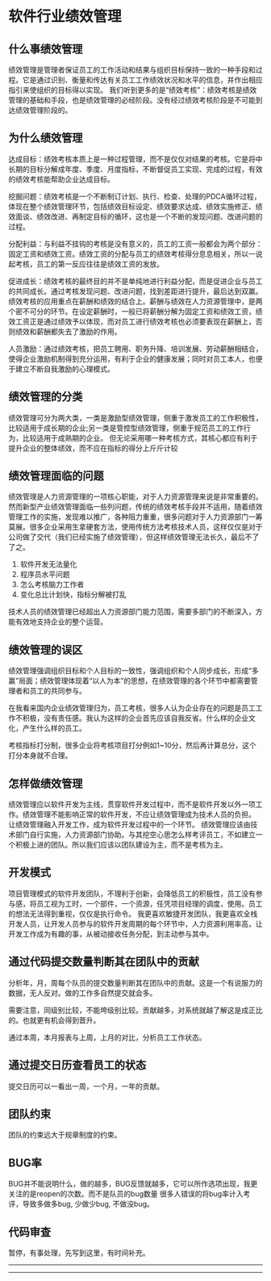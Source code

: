 软件行业绩效管理
================

什么事绩效管理
-----
绩效管理是管理者保证员工的工作活动和结果与组织目标保持一致的一种手段和过程。它是通过识别、衡量和传达有关员工工作绩效状况和水平的信息，并作出相应指引来使组织的目标得以实现。
我们听到更多的是“绩效考核”：绩效考核是绩效管理的基础和手段，也是绩效管理的必经阶段。没有经过绩效考核阶段是不可能到达绩效管理阶段的。

为什么绩效管理
-----

达成目标：绩效考核本质上是一种过程管理，而不是仅仅对结果的考核。它是将中长期的目标分解成年度、季度、月度指标，不断督促员工实现、完成的过程，有效的绩效考核能帮助企业达成目标。

挖掘问题：绩效考核是一个不断制订计划、执行、检查、处理的PDCA循环过程，体现在整个绩效管理环节，包括绩效目标设定、绩效要求达成、绩效实施修正、绩效面谈、绩效改进、再制定目标的循环，这也是一个不断的发现问题、改进问题的过程。

分配利益：与利益不挂钩的考核是没有意义的，员工的工资一般都会为两个部分：固定工资和绩效工资。绩效工资的分配与员工的绩效考核得分息息相关，所以一说起考核，员工的第一反应往往是绩效工资的发放。

促进成长：绩效考核的最终目的并不是单纯地进行利益分配，而是促进企业与员工的共同成长。通过考核发现问题、改进问题，找到差距进行提升，最后达到双赢。　绩效考核的应用重点在薪酬和绩效的结合上。薪酬与绩效在人力资源管理中，是两个密不可分的环节。在设定薪酬时，一般已将薪酬分解为固定工资和绩效工资，绩效工资正是通过绩效予以体现，而对员工进行绩效考核也必须要表现在薪酬上，否则绩效和薪酬都失去了激励的作用。

人员激励：通过绩效考核，把员工聘用、职务升降、培训发展、劳动薪酬相结合，使得企业激励机制得到充分运用，有利于企业的健康发展；同时对员工本人，也便于建立不断自我激励的心理模式。

绩效管理的分类
-----
绩效管理可分为两大类，一类是激励型绩效管理，侧重于激发员工的工作积极性，比较适用于成长期的企业;另一类是管控型绩效管理，侧重于规范员工的工作行为，比较适用于成熟期的企业。
但无论采用哪一种考核方式，其核心都应有利于提升企业的整体绩效，而不应在指标的得分上斤斤计较


绩效管理面临的问题
-----
绩效管理是人力资源管理的一项核心职能，对于人力资源管理来说是非常重要的。然而新型产业绩效管理面临一些列问题，传统的绩效考核手段并不适用，随着绩效管理工作的实施，发现难以推广，各种阻力重重，很多问题对于人力资源部门一筹莫展。很多企业采用生拿硬套方法，使用传统方法考核技术人员，这样仅仅是对于公司做了交代（我们已经实施了绩效管理），但这样绩效管理无法长久，最后不了了之。

1. 软件开发无法量化
1. 程序员水平问题
1. 怎么考核脑力工作者
1. 变化总比计划快，指标分解被打乱

技术人员的绩效管理已经超出人力资源部门能力范围，需要多部门的不断深入，方能有效地支持企业的整个运营。


绩效管理的误区
--------------
绩效管理强调组织目标和个人目标的一致性，强调组织和个人同步成长，形成“多赢”局面；绩效管理体现着“以人为本”的思想，在绩效管理的各个环节中都需要管理者和员工的共同参与。

在我看来国内企业绩效管理归为，员工考核，很多人认为企业存在的问题是员工工作不积极，没有责任感。我认为这样的企业首先应该自我反省。什么样的企业文化，产生什么样的员工。

考核指标打分制，很多企业将考核项目打分例如1~10分，然后再计算总分，这个打分本身就不合理。


怎样做绩效管理
-----
绩效管理应以软件开发为主线，贯穿软件开发过程中，而不是软件开发以外一项工作。绩效管理不能影响正常的软件开发，不应让绩效管理成为技术人员的负担。
让绩效管理融入开发工作，成为软件开发过程中的一个环节。
绩效管理应该由技术部门自行实施，人力资源部门协助。与其挖空心思怎么样考评员工，不如建立一个积极上进的团队。所以我们应该以团队建设为主，而不是考核为主。

开发模式
-----
项目管理模式的软件开发团队，不理利于创新，会降低员工的积极性，员工没有参与感，将员工视为工时，一个部件，一个资源，任凭项目经理的调度，使用。员工的想法无法得到重视，仅仅是执行命令。
我更喜欢敏捷开发团队，我更喜欢全栈开发人员，让开发人员参与的软件开发周期的每个环节中，人力资源利用率高，让开发工作成为有趣的事，从被动接收任务分配，到主动参与其中。

通过代码提交数量判断其在团队中的贡献
-----
分析年，月，周每个队员的提交数量判断其在团队中的贡献。这是一个有说服力的数据，无人反对。做的工作多自然提交就会多。

需要注意，同级别比较，不能垮级别比较。贡献越多，对系统就越了解这是成正比的。也就更有机会得到晋升。

通过本周，本月报表与上周，上月的对比，分析员工工作状态。

通过提交日历查看员工的状态
-----
提交日历可以一看出一周，一个月，一年的贡献。
 
团队约束
-----
团队的约束远大于规章制度的约束。

BUG率
-----
BUG并不能说明什么，做的越多，BUG反馈就越多，它可以所作选项出现，我更关注的是reopen的次数。而不是队员的bug数量
很多人错误的将bug率计入考评，导致多做多bug, 少做少bug, 不做没bug。

代码审查
-----


暂停，有事处理，先写到这里，有时间补充。

- - -

* * *